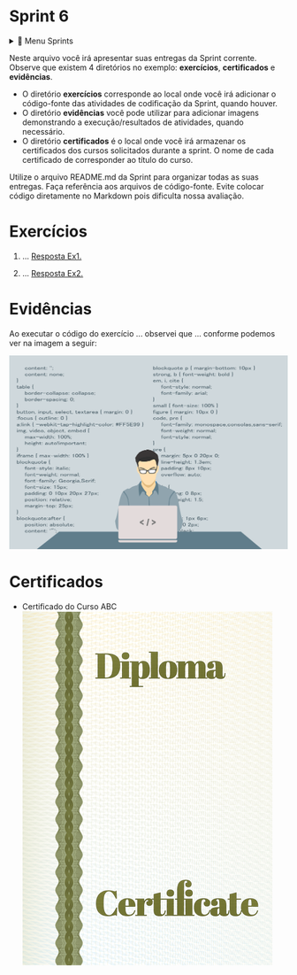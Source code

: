 
# Sprint 6
<details>
<summary>💾 Menu Sprints</summary>

- [Sprint 1](../Sprint1/README.md)
- [Sprint 2](../Sprint2/README.md)
- [Sprint 3](../Sprint3/README.md)
- [Sprint 4](../Sprint4/README.md)
- [Sprint 5](../Sprint5/README.md)
- [Sprint 7](../Sprint7/README.md)
- [Sprint 8](../Sprint8/README.md)
- [Sprint 9](../Sprint9/README.md)
- [Sprint 10](../Sprint10/README.md)
</details>

Neste arquivo você irá apresentar suas entregas da Sprint corrente. Observe que existem 4 diretórios no exemplo: **exercícios**, **certificados** e **evidências**.

 - O diretório **exercícios** corresponde ao local onde você irá adicionar o código-fonte das atividades de codificação da Sprint, quando houver.
 - O diretório **evidências** você pode utilizar para adicionar imagens demonstrando a execução/resultados de atividades, quando necessário.
 - O diretório **certificados** é o local onde você irá armazenar os certificados dos cursos solicitados durante a sprint. O nome de cada certificado de corresponder ao título do curso.

Utilize o arquivo README.md da Sprint para organizar todas as suas entregas. Faça referência aos arquivos de código-fonte. Evite colocar código diretamente no Markdown pois dificulta nossa avaliação.


# Exercícios


1. ...
[Resposta Ex1.](exercicios/ex1.txt)


2. ...
[Resposta Ex2.](exercicios/ex2.txt)




# Evidências


Ao executar o código do exercício ... observei que ... conforme podemos ver na imagem a seguir:


![Evidencia 1](evidencias/sample.webp)



# Certificados


- Certificado do Curso ABC
![Curso ABC](certificados/sample.png)


